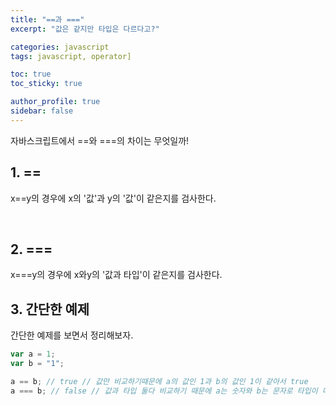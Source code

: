 ```yaml
---
title: "==과 ==="
excerpt: "값은 같지만 타입은 다르다고?"

categories: javascript
tags: javascript, operator]

toc: true
toc_sticky: true

author_profile: true
sidebar: false
---
```


자바스크립트에서 ==와 ===의 차이는 무엇일까!

## 1. ==

x==y의 경우에 x의 '값'과 y의 '값'이 같은지를 검사한다.

<br>

## 2. ===

x===y의 경우에 x와y의 '값과 타입'이 같은지를 검사한다.

## 3. 간단한 예제

간단한 예제를 보면서 정리해보자.

```jsx
var a = 1;
var b = "1";

a == b; // true	// 값만 비교하기때문에 a의 값인 1과 b의 값인 1이 같아서 true
a === b; // false // 값과 타입 둘다 비교하기 때문에 a는 숫자와 b는 문자로 타입이 다르기 때문에 false
```
